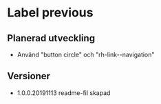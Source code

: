 # Label previous

## Planerad utveckling
* Använd "button circle" och "rh-link--navigation"

## Versioner 
* 1.0.0.20191113 readme-fil skapad